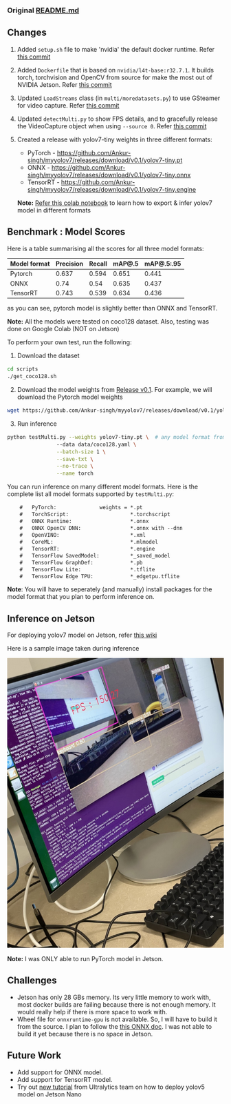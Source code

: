 ### Original [README.md](https://github.com/Ankur-singh/myyolov7/blob/main/README.md)

## Changes

1. Added `setup.sh` file to make 'nvidia' the default docker runtime. Refer [this commit](https://github.com/Ankur-singh/myyolov7/commit/dab4e45b2c419dc798ecfe27e9dc6b77e5780840)
2. Added `Dockerfile` that is based on `nvidia/l4t-base:r32.7.1`. It builds torch, torchvision and OpenCV from source for make the most out of NVIDIA Jetson. Refer [this commit](https://github.com/Ankur-singh/myyolov7/commit/f34921dcf3ec0860be38397ce8cb064c71f7ed5d)
3. Updated `LoadStreams` class (in `multi/moredatasets.py`) to use GSteamer for video capture. Refer [this commit](https://github.com/Ankur-singh/myyolov7/commit/5f1552c459ba3b5554cb3fea8b3e81d59d946822)
4. Updated `detectMulti.py` to show FPS details, and to gracefully release the VideoCapture object when using `--source 0`. Refer [this commit](https://github.com/Ankur-singh/myyolov7/commit/5f1552c459ba3b5554cb3fea8b3e81d59d946822)
5. Created a release with yolov7-tiny weights in three different formats:
    - PyTorch - https://github.com/Ankur-singh/myyolov7/releases/download/v0.1/yolov7-tiny.pt
    - ONNX - https://github.com/Ankur-singh/myyolov7/releases/download/v0.1/yolov7-tiny.onnx
    - TensorRT - https://github.com/Ankur-singh/myyolov7/releases/download/v0.1/yolov7-tiny.engine

    **Note:** [Refer this colab notebook](https://colab.research.google.com/drive/1KN-59oxazH25m5UTAYvC_jQjq1JYESUS?usp=sharing) to learn how to export & infer yolov7 model in different formats


## Benchmark : Model Scores
Here is a table summarising all the scores for all three model formats: 

| Model format | Precision | Recall | mAP@.5 | mAP@.5:.95 |
| --------- | --------- | --------- | --------- | --------- |
| Pytorch  | 0.637 | 0.594  | 0.651  | 0.441   |
| ONNX     | 0.74  | 0.54   | 0.635  | 0.437   | 
| TensorRT | 0.743 | 0.539  | 0.634  | 0.436   |

as you can see, pytorch model is slightly better than ONNX and TensorRT.

**Note:** All the models were tested on coco128 dataset. Also, testing was done on Google Colab (NOT on Jetson) 

To perform your own test, run the following:
1. Download the dataset

```bash
cd scripts
./get_coco128.sh
```

2. Download the model weights from [Release v0.1](https://github.com/Ankur-singh/myyolov7/releases/tag/v0.1). For example, we will download the Pytorch model weights

```bash
wget https://github.com/Ankur-singh/myyolov7/releases/download/v0.1/yolov7-tiny.pt
```

3. Run inference

```bash
python testMulti.py --weights yolov7-tiny.pt \  # any model format from the below table
                --data data/coco128.yaml \
                --batch-size 1 \
                --save-txt \
                --no-trace \
                --name torch
```

You can run inference on many different model formats. Here is the complete list all model formats supported by `testMulti.py`:

        #   PyTorch:              weights = *.pt
        #   TorchScript:                    *.torchscript
        #   ONNX Runtime:                   *.onnx
        #   ONNX OpenCV DNN:                *.onnx with --dnn
        #   OpenVINO:                       *.xml
        #   CoreML:                         *.mlmodel
        #   TensorRT:                       *.engine
        #   TensorFlow SavedModel:          *_saved_model
        #   TensorFlow GraphDef:            *.pb
        #   TensorFlow Lite:                *.tflite
        #   TensorFlow Edge TPU:            *_edgetpu.tflite

**Note**: You will have to seperately (and manually) install packages for the model format that you plan to perform inference on.

## Inference on Jetson

For deploying yolov7 model on Jetson, refer [this wiki](https://github.com/Ankur-singh/myyolov7/wiki/Jetson-Deployment)

Here is a sample image taken during inference

![img](assets/fps_image.jpeg)

**Note:** I was ONLY able to run PyTorch model in Jetson.

## Challenges

- Jetson has only 28 GBs memory. Its very little memory to work with, most docker builds are failing because there is not enough memory. It would really help if there is more space to work with.
- Wheel file for `onnxruntime-gpu` is not available. So, I will have to build it from the source. I plan to follow the [this ONNX doc](https://onnxruntime.ai/docs/build/eps.html#nvidia-jetson-tx1tx2nanoxavier). I was not able to build it yet because there is no space in Jetson.

## Future Work

- Add support for ONNX model.
- Add support for TensorRT model.
- Try out [new tutorial](https://github.com/ultralytics/yolov5/issues/9627) from Ultralytics team on how to deploy yolov5 model on Jetson Nano 